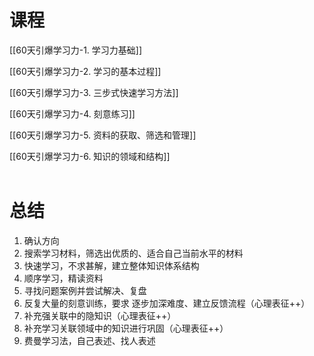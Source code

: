 # 课程
[[60天引爆学习力-1. 学习力基础]]

[[60天引爆学习力-2. 学习的基本过程]]

[[60天引爆学习力-3. 三步式快速学习方法]]

[[60天引爆学习力-4. 刻意练习]]

[[60天引爆学习力-5. 资料的获取、筛选和管理]]

[[60天引爆学习力-6. 知识的领域和结构]]
<br><br>

# 总结
1. 确认方向
2. 搜索学习材料，筛选出优质的、适合自己当前水平的材料
3. 快速学习，不求甚解，建立整体知识体系结构
4. 顺序学习，精读资料
5. 寻找问题案例并尝试解决、复盘
6. 反复大量的刻意训练，要求 逐步加深难度、建立反馈流程（心理表征++）
7. 补充强关联中的隐知识（心理表征++）
9. 补充学习关联领域中的知识进行巩固（心理表征++）
10. 费曼学习法，自己表述、找人表述
